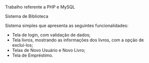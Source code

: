 Trabalho referente a PHP e MySQL

Sistema de Biblioteca

Sistema simples que apresenta as seguintes funcionalidades:
- Tela de login, com validação de dados;
- Tela livros, mostrando as informações dos livros, com a opção de excluí-los;
- Telas de Novo Usuário e Novo Livro;
- Tela de Empréstimo.
